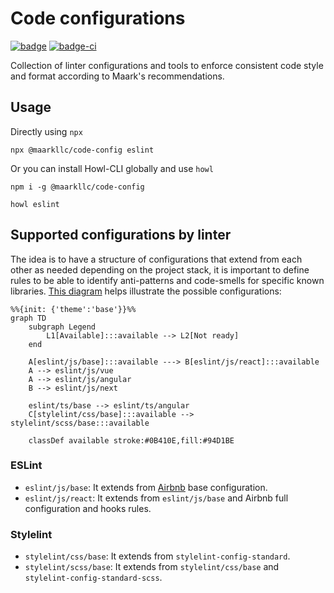 # Code configurations

[![badge][badge]][npm-repo] [![badge-ci][badge-ci]][CircleCI]

Collection of linter configurations and tools to enforce consistent code style
and format according to Maark's recommendations.

## Usage

Directly using `npx`

```shell
npx @maarkllc/code-config eslint
```

Or you can install Howl-CLI globally and use `howl`

```shell
npm i -g @maarkllc/code-config

howl eslint
```

## Supported configurations by linter

The idea is to have a structure of configurations that extend from each other
as needed depending on the project stack, it is important to define rules to be
able to identify anti-patterns and code-smells for specific known libraries.
[This diagram][diagram] helps illustrate the possible configurations:

```mermaid
%%{init: {'theme':'base'}}%%
graph TD
    subgraph Legend
        L1[Available]:::available --> L2[Not ready]
    end

    A[eslint/js/base]:::available ---> B[eslint/js/react]:::available
    A --> eslint/js/vue
    A --> eslint/js/angular
    B --> eslint/js/next

    eslint/ts/base --> eslint/ts/angular
    C[stylelint/css/base]:::available --> stylelint/scss/base:::available

    classDef available stroke:#0B410E,fill:#94D1BE
```

### ESLint

- `eslint/js/base`: It extends from [Airbnb] base configuration.
- `eslint/js/react`: It extends from `eslint/js/base` and Airbnb full
  configuration and hooks rules.

### Stylelint

- `stylelint/css/base`: It extends from `stylelint-config-standard`.
- `stylelint/scss/base`: It extends from `stylelint/css/base` and
  `stylelint-config-standard-scss`.

[badge]: https://img.shields.io/badge/%40maarkllc%2Fcode--config-v1.0.0-blue
[npm-repo]: https://www.npmjs.com/package/@maarkllc/code-config

[badge-ci]: https://circleci.com/gh/MAARK/code-config.svg?style=shield
[CircleCI]: https://app.circleci.com/pipelines/github/MAARK/code-config

[ESLint]: https://eslint.org/
[Prettier]: https://prettier.io/
[Stylelint]: https://stylelint.io/
[Airbnb]: https://github.com/airbnb/javascript

[diagram]: https://mermaid.live/edit#pako:eNp1Uk1vwjAM_StRuIKgE5flgETX3tgu22ktB7d1S7c0qRIXDSH--0IDlI_Nhyh-fn62Ze95rgvkglcG2g37iFLFnNku88AKK1SFB4-2CpLlFmoJmcS1EALODptMFmz1lLxpYgah2K190iXbv8sErawVTb_sNAP7oOFEwiuKU8rphnOS6csNvG33TwBU1UkwPhjeBRX-UKpOfXqUfFvXRLpTeUks7ST2sdz-PcaCDRx7Jt2O4cVyCdZGWLIh25LR3yhGs3AezOJxWUspRs_zKAhjPuYNmgbqwm1sf1RIOW2wwZQL9z0WSXmqDo4HHen3ncq5INPhmHdtAYRRDW6vDRclSOvQFtSn1oPvWXFRkzYXEHv31d9Jfy6HX_JNuoQ

